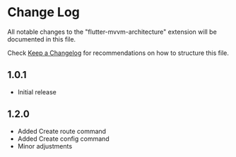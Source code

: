 # Change Log

All notable changes to the "flutter-mvvm-architecture" extension will be documented in this file.

Check [Keep a Changelog](http://keepachangelog.com/) for recommendations on how to structure this file.

## 1.0.1

- Initial release 

## 1.2.0

- Added Create route command
- Added Create config command
- Minor adjustments 